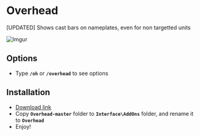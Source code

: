 # Overhead
[UPDATED] Shows cast bars on nameplates, even for non targetted units

![Imgur](https://i.imgur.com/sTtPgP5.jpg)

## Options

- Type **`/oh`** or **`/overhead`** to see options

## Installation

- [Download link](https://github.com/wotlk-addons/Overhead/archive/master.zip)
- Copy **`Overhead-master`** folder to **`Interface\AddOns`** folder, and rename it to **`Overhead`**
- Enjoy!
